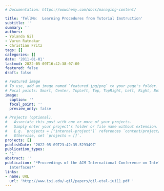 ```yaml
---
# Documentation: https://wowchemy.com/docs/managing-content/

title: 'TellMe:  Learning Procedures from Tutorial Instruction'
subtitle: ''
summary: ''
authors:
- Yolanda Gil
- Varun Ratnakar
- Christian Fritz
tags: []
categories: []
date: '2011-01-01'
lastmod: 2022-05-09T16:42:38-07:00
featured: false
draft: false

# Featured image
# To use, add an image named `featured.jpg/png` to your page's folder.
# Focal points: Smart, Center, TopLeft, Top, TopRight, Left, Right, BottomLeft, Bottom, BottomRight.
image:
  caption: ''
  focal_point: ''
  preview_only: false

# Projects (optional).
#   Associate this post with one or more of your projects.
#   Simply enter your project's folder or file name without extension.
#   E.g. `projects = ["internal-project"]` references `content/project/deep-learning/index.md`.
#   Otherwise, set `projects = []`.
projects: []
publishDate: '2022-05-09T23:42:35.529349Z'
publication_types:
- '1'
abstract: ''
publication: '*Proceedings of the ACM International Conference on Intelligent User
  Interfaces*'
links:
- name: URL
  url: 'http://www.isi.edu/~gil/papers/gil-etal-iui11.pdf '
---
```

